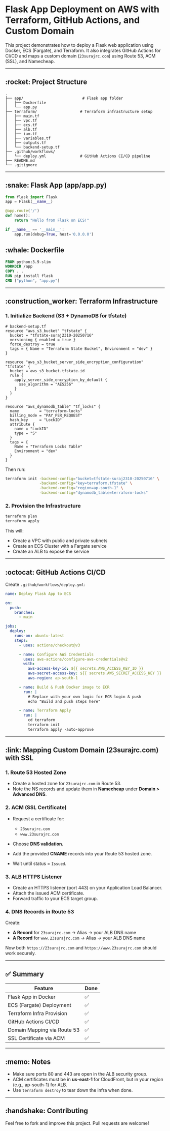 # Flask App Deployment on AWS with Terraform, GitHub Actions, and Custom Domain

This project demonstrates how to deploy a Flask web application using Docker, ECS (Fargate), and Terraform. It also integrates GitHub Actions for CI/CD and maps a custom domain (`23surajrc.com`) using Route 53, ACM (SSL), and Namecheap.

---

## \:rocket: Project Structure

```
.
├── app/                          # Flask app folder
│   ├── Dockerfile
│   └── app.py
├── terraform/                   # Terraform infrastructure setup
│   ├── main.tf
│   ├── vpc.tf
│   ├── ecs.tf
│   ├── alb.tf
│   ├── iam.tf
│   ├── variables.tf
│   ├── outputs.tf
│   └── backend-setup.tf
├── .github/workflows/
│   └── deploy.yml               # GitHub Actions CI/CD pipeline
├── README.md
└── .gitignore
```

---

## \:snake: Flask App (app/app.py)

```python
from flask import Flask
app = Flask(__name__)

@app.route('/')
def home():
    return "Hello from Flask on ECS!"

if __name__ == '__main__':
    app.run(debug=True, host='0.0.0.0')
```

## \:whale: Dockerfile

```Dockerfile
FROM python:3.9-slim
WORKDIR /app
COPY . .
RUN pip install flask
CMD ["python", "app.py"]
```

---

## \:construction_worker: Terraform Infrastructure

### 1. Initialize Backend (S3 + DynamoDB for tfstate)

```hcl
# backend-setup.tf
resource "aws_s3_bucket" "tfstate" {
  bucket = "tfstate-suraj2310-20250716"
  versioning { enabled = true }
  force_destroy = true
  tags = { Name = "Terraform State Bucket", Environment = "dev" }
}

resource "aws_s3_bucket_server_side_encryption_configuration" "tfstate" {
  bucket = aws_s3_bucket.tfstate.id
  rule {
    apply_server_side_encryption_by_default {
      sse_algorithm = "AES256"
    }
  }
}

resource "aws_dynamodb_table" "tf_locks" {
  name         = "terraform-locks"
  billing_mode = "PAY_PER_REQUEST"
  hash_key     = "LockID"
  attribute {
    name = "LockID"
    type = "S"
  }
  tags = {
    Name = "Terraform Locks Table"
    Environment = "dev"
  }
}
```

Then run:

```bash
terraform init -backend-config="bucket=tfstate-suraj2310-20250716" \
               -backend-config="key=terraform.tfstate" \
               -backend-config="region=ap-south-1" \
               -backend-config="dynamodb_table=terraform-locks"
```

### 2. Provision the Infrastructure

```bash
terraform plan
terraform apply
```

This will:

- Create a VPC with public and private subnets
- Create an ECS Cluster with a Fargate service
- Create an ALB to expose the service

---

## \:octocat: GitHub Actions CI/CD

Create `.github/workflows/deploy.yml`:

```yaml
name: Deploy Flask App to ECS

on:
  push:
    branches:
      - main

jobs:
  deploy:
    runs-on: ubuntu-latest
    steps:
      - uses: actions/checkout@v3

      - name: Configure AWS Credentials
        uses: aws-actions/configure-aws-credentials@v2
        with:
          aws-access-key-id: ${{ secrets.AWS_ACCESS_KEY_ID }}
          aws-secret-access-key: ${{ secrets.AWS_SECRET_ACCESS_KEY }}
          aws-region: ap-south-1

      - name: Build & Push Docker image to ECR
        run: |
          # Replace with your own logic for ECR login & push
          echo "Build and push steps here"

      - name: Terraform Apply
        run: |
          cd terraform
          terraform init
          terraform apply -auto-approve
```

---

## \:link: Mapping Custom Domain (23surajrc.com) with SSL

### 1. Route 53 Hosted Zone

- Create a hosted zone for `23surajrc.com` in Route 53.
- Note the NS records and update them in **Namecheap** under **Domain > Advanced DNS**.

### 2. ACM (SSL Certificate)

- Request a certificate for:

  - `23surajrc.com`
  - `www.23surajrc.com`

- Choose **DNS validation**.
- Add the provided **CNAME** records into your Route 53 hosted zone.
- Wait until status = `Issued`.

### 3. ALB HTTPS Listener

- Create an HTTPS listener (port 443) on your Application Load Balancer.
- Attach the issued ACM certificate.
- Forward traffic to your ECS target group.

### 4. DNS Records in Route 53

Create:

- **A Record** for `23surajrc.com` → Alias → your ALB DNS name
- **A Record** for `www.23surajrc.com` → Alias → your ALB DNS name

Now both `https://23surajrc.com` and `https://www.23surajrc.com` should work securely.

---

## ✅ Summary

| Feature                     | Done |
| --------------------------- | ---- |
| Flask App in Docker         | ✅   |
| ECS (Fargate) Deployment    | ✅   |
| Terraform Infra Provision   | ✅   |
| GitHub Actions CI/CD        | ✅   |
| Domain Mapping via Route 53 | ✅   |
| SSL Certificate via ACM     | ✅   |

---

## \:memo: Notes

- Make sure ports 80 and 443 are open in the ALB security group.
- ACM certificates must be in **us-east-1** for CloudFront, but in your region (e.g., ap-south-1) for ALB.
- Use `terraform destroy` to tear down the infra when done.

---

## \:handshake: Contributing

Feel free to fork and improve this project. Pull requests are welcome!
